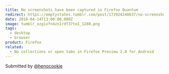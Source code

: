 ```yaml
---
title: No screenshots have been captured in Firefox Quantum
redirect: https://emptystates.tumblr.com/post/172924248637/no-screenshots-have-been-captured-in-firefox
date: 2018-04-14T13:00:00.000Z
image: tumblr_ozgixfn4zn1rdf37to1_1280.png
tags:
  - desktop
  - browser
product: Firefox
related:
  - No collections or open tabs in Firefox Preview 2.0 for Android
---
```

Submitted by [@henocookie](https://twitter.com/@henocookie)